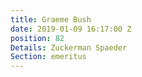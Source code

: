 ```yaml
---
title: Graeme Bush
date: 2019-01-09 16:17:00 Z
position: 82
Details: Zuckerman Spaeder
Section: emeritus
---
```



